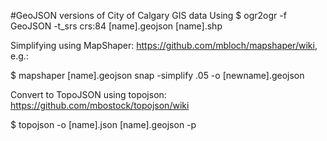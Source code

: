 #GeoJSON versions of City of Calgary GIS data
Using $ ogr2ogr -f GeoJSON -t_srs crs:84 [name].geojson [name].shp

Simplifying using MapShaper: https://github.com/mbloch/mapshaper/wiki, e.g.:

$ mapshaper [name].geojson snap -simplify .05 -o [newname].geojson


Convert to TopoJSON using topojson: https://github.com/mbostock/topojson/wiki

$ topojson -o [name].json [name].geojson -p
